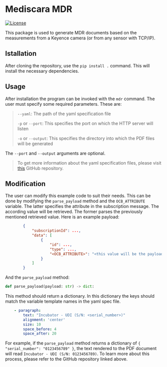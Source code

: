 # Mediscara MDR

[![License](https://img.shields.io/badge/License-Apache_2.0-blue.svg)](https://opensource.org/licenses/Apache-2.0)

This package is used to generate MDR documents based on the measurements from a Keyence camera (or from any sensor with TCP/IP). 

## Istallation

After cloning the repository, use the `pip install .` command.
This will install the necessary dependencies.

## Usage

After installation the program can be invoked with the `mdr` command.
The user must specify some required parameters. These are:

> `--yaml`: The path of the yaml specification file
>
> `-p` or `--port`: This specifies the port on which the HTTP server will listen
>
> `-o` or `--output`: This specifies the directory into which the PDF files will be generated

The `--port` and `--output` arguments are optional.

> To get more information about the yaml specification files, please visit [this](https://github.com/ppuska/pdf-generator) GitHub repository.

## Modification
The user can modify this example code to suit their needs.
This can be done by modifying the `parse_payload` method and the `OCB_ATTRIBUTE` variable.
The latter specifies the attribute in the subscription message. The according value will be retrieved.
The former parses the previously mentioned retrieved value. Here is an example payload:
``` json
        {
            "subscriptionId": ...,
            "data": [
                {
                    "id": ...,
                    "type": ...,
                    "<OCB_ATTRIBUTE>": "<this value will be the payload>"
                }
            ]
        }
```

And the `parse_payload` method:
```python
def parse_payload(payload: str) -> dict:
```

This method should return a dictionary. In this dictionary the keys should match the variable template names in the yaml spec file.

```yaml
    - paragraph:
        text: "Incubator - UDI (S/N: <serial_number>)"
        alignment: 'center'
        size: 10
        space_before: 4
        space_after: 20
```

For example, if the `parse_payload` method returns a dictionary of `{ "serial_number": "0123456789" }`, the text rendered to the PDF document will read `Incubator - UDI (S/N: 0123456789)`.
To learn more about this process, please refer to the GitHub repository linked above.
